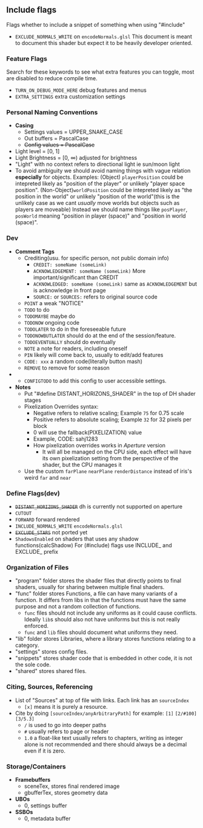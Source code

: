 

## Include flags
Flags whether to include a snippet of something when using "#include"
- `EXCLUDE_NORMALS_WRITE` on `encodeNormals.glsl`
This document is meant to document this shader but expect it to be heavily developer oriented.

### Feature Flags
Search for these keywords to see what extra features you can toggle, most are disabled to reduce compile time.
 - `TURN_ON_DEBUG_MODE_HERE` debug features and menus
 - `EXTRA_SETTINGS` extra customization settings

### Personal Naming Conventions
 - **Casing**
    - Settings values = UPPER_SNAKE_CASE
    - Out buffers = PascalCase
    - ~~Config values = PascalCase~~
 - Light level = [0, 1]
 - Light Brightness = [0, ∞) adjusted for brightness
 - "Light" with no context refers to directional light ie sun/moon light
 - To avoid ambiguity we should avoid naming things with vague relation **especially** for objects. Examples:
  (Object) `playerPosition` could be intepreted likely as "position of the player" or unlikely "player space position". (Non-Object)`worldPosition` could be intepreted likely as "the position in the world" or unlikely "position of the world"(this is the unlikely case as we cant *usually* move worlds but objects such as players are moveable)
  Instead we should name things like `posPlayer`, `posWorld` meaning "position in player (space)" and "position in world (space)".

### Dev 
  - **Comment Tags**
    - Crediting(usu. for specific person, not public domain info)
      - `CREDIT: someName (someLink)`
      - `ACKNOWLEDGEMENT: someName (someLink)` More important/significant than CREDIT
      - `ACKNOWLEDGED: someName (someLink)` same as `ACKNOWLEDGEMENT` but is acknowledge in front page
      - `SOURCE:` or `SOURCES:` refers to original source code
    - `POINT` a weak "NOTICE"
    - `TODO` to do
    - `TODOMAYBE` maybe do
    - `TODONOW` ongoing code
    - `TODOLATER` to do in the foreseeable future
    - `TODONOWBUTLATER` should do at the end of the session/feature.
    - `TODOEVENTUALLY` should do eventually
    - `NOTE` a note for readers, including oneself
    - `PIN` likely will come back to, usually to edit/add features
    - `CODE: xxx` a random code(literally button mash) 
    - `REMOVE` to remove for some reason
  - - `CONFIGTODO` to add this config to user accessible settings.
  - **Notes**
    - Put "#define DISTANT_HORIZONS_SHADER" in the top of DH shader stages
    - Pixelization Overrides syntax:
      - Negative refers to relative scaling; Example `75` for 0.75 scale
      - Positive refers to absolute scaling; Example `32` for 32 pixels per block
      - 0 will use the fallback(PIXELIZATION) value
      - Example, CODE: sahj1283
      - How pixelization overrides works in _Aperture_ version
        - It will all be managed on the CPU side, each effect will have its own pixelization setting from the perspective of the shader, but the CPU manages it
    - Use the custom `farPlane` `nearPlane` `renderDistance` instead of iris's weird `far` and `near`
  
### Define Flags(dev)
 - ~~`DISTANT_HORIZONS_SHADER`~~ dh is currently not supported on aperture
 - `CUTOUT`
 - `FORWARD` forward rendered
 - `INCLUDE_NORMALS_WRITE` `encodeNormals.glsl`
 - ~~`EXCLUDE_STARS`~~ not ported yet
 - `ShadowsEnabled` on shaders that uses any shadow functions(calcShadow)
For (#include) flags use INCLUDE_ and EXCLUDE_ prefix 

### Organization of Files
 - "program" folder stores the shader files that directly points to final shaders, usually for sharing between multiple final shaders.
 - "func" folder stores Functions, a file can have many variants of a function. It differs from libs in that the functions must have the same purpose and not a random collection of functions.
   - `func` files should not include any uniforms as it could cause conflicts. Ideally `lib`s should also not have uniforms but this is not really enforced.
   - `func` and `lib` files should document what uniforms they need.
 - "lib" folder stores Libraries, where a library stores functions relating to a category.
 - "settings" stores config files.
 - "snippets" stores shader code that is embedded in other code, it is not the sole code.
 - "shared" stores shared files.

### Citing, Sources, Referencing
 - List of "Sources" at top of file with links. Each link has an `sourceIndex`
    - `[x]` means it is purely a resource.
 - Cite by doing `[sourceIndex/anyArbitraryPath]` for example: `[1]` `[2/#100]` `[3/5.3]`
    - `/` is used to go into deeper paths
    - `#` usually refers to page or header
    - `1.0` a float-like text usually refers to chapters, writing as integer alone is not recommended and there should always be a decimal even if it is zero.

### Storage/Containers
  - **Framebuffers**
    - sceneTex, stores final rendered image
    - gbufferTex, stores geometry data
  - **UBOs**
    - 0, settings buffer
  - **SSBOs**
    - 0, metadata buffer